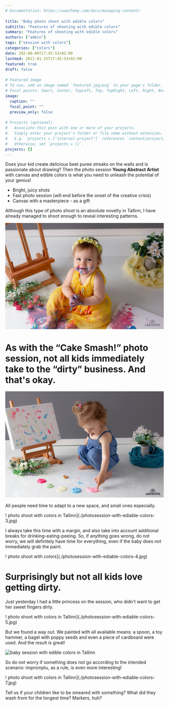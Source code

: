 ```yaml
---
# Documentation: https://wowchemy.com/docs/managing-content/

title: "Baby photo shoot with edible colors"
subtitle: "Features of shooting with edible colors"
summary: "Features of shooting with edible colors"
authors: ["admin"]
tags: ["session with colors"]
categories: ["colors"]
date: 202-08-06T17:45:53+02:00
lastmod: 2021-01-25T17:45:53+02:00
featured: true
draft: false

# Featured image
# To use, add an image named `featured.jpg/png` to your page's folder.
# Focal points: Smart, Center, TopLeft, Top, TopRight, Left, Right, BottomLeft, Bottom, BottomRight.
image:
  caption: ""
  focal_point: ""
  preview_only: false

# Projects (optional).
#   Associate this post with one or more of your projects.
#   Simply enter your project's folder or file name without extension.
#   E.g. `projects = ["internal-project"]` references `content/project/deep-learning/index.md`.
#   Otherwise, set `projects = []`.
projects: []
---
```

Does your kid create delicious beet puree streaks on the walls and is passionate about drawing?
Then the photo session **Young Abstract Artist** with canvas and edible colors is what you need to unleash the potential of your genius!

* Bright, juicy shots
* Fast photo session (will end before the onset of the creative crisis)
* Canvas with a masterpiece - as a gift

Although this type of photo shoot is an absolute novelty in Tallinn, I have already managed to shoot enough to reveal interesting patterns.

![baby photo session with colors](./photosession-with-ediable-colors-1.jpg)

# As with the “Cake Smash!” photo session, not all kids immediately take to the “dirty” business. And that's okay.

![baby photo session](./photosession-with-ediable-colors-2.jpg)

All people need time to adapt to a new space, and small ones especially.

! photo shoot with colors in Tallinn](./photosession-with-ediable-colors-3.jpg)

I always take this time with a margin, and also take into account additional breaks for drinking-eating-peeing. So, if anything goes wrong, do not worry, we will definitely have time for everything, even if the baby does not immediately grab the paint.

! photo shoot with colors](./photosession-with-ediable-colors-4.jpg)

# Surprisingly but not all kids love getting dirty.
Just yesterday I had a little princess on the session, who didn't want to get her sweet fingers dirty.

! photo shoot with colors in Tallinn](./photosession-with-ediable-colors-5.jpg)

But we found a way out. We painted with all available means: a spoon, a toy hammer, a bagel with poppy seeds and even a piece of cardboard were used. And the result is great!

![baby session with edible colors in Tallinn](./photosession-with-ediable-colors-6.jpg)

So do not worry if something does not go according to the intended scenario: impromptu, as a rule, is even more interesting!

! photo shoot with colors in Tallinn](./photosession-with-ediable-colors-7.jpg)

Tell us if your children like to be smeared with something? What did they wash from for the longest time? Markers, huh?


